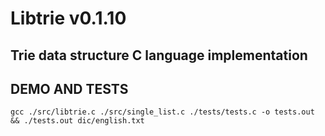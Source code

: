 # Libtrie v0.1.10
## Trie data structure C language implementation


## DEMO AND TESTS
`gcc ./src/libtrie.c ./src/single_list.c ./tests/tests.c -o tests.out  && ./tests.out dic/english.txt`